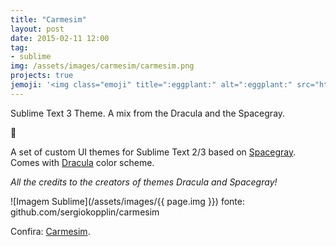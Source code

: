 ```yaml
---
title: "Carmesim"
layout: post
date: 2015-02-11 12:00
tag:
- sublime
img: /assets/images/carmesim/carmesim.png
projects: true
jemoji: '<img class="emoji" title=":eggplant:" alt=":eggplant:" src="https://assets.github.com/images/icons/emoji/unicode/1f346.png" height="20" width="20" align="absmiddle">'
---
```

Sublime Text 3 Theme. A mix from the Dracula and the Spacegray.

:eggplant:

A set of custom UI themes for Sublime Text 2/3 based on [Spacegray](https://github.com/kkga/spacegray). Comes with [Dracula](https://github.com/zenorocha/dracula-theme) color scheme.

*All the credits to the creators of themes Dracula and Spacegray!*

![Imagem Sublime](/assets/images/{{ page.img }})
<span class="img-description">fonte: github.com/sergiokopplin/carmesim</span>

Confira: [Carmesim](https://packagecontrol.io/packages/Theme%20-%20Carmesim).
